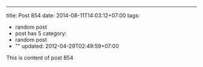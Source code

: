 ---
title: Post 854
date: 2014-08-11T14:03:12+07:00
tags:
  - random post
  - post has 5
category:
  - random post
  - ""
updated: 2012-04-29T02:49:59+07:00

This is content of post 854